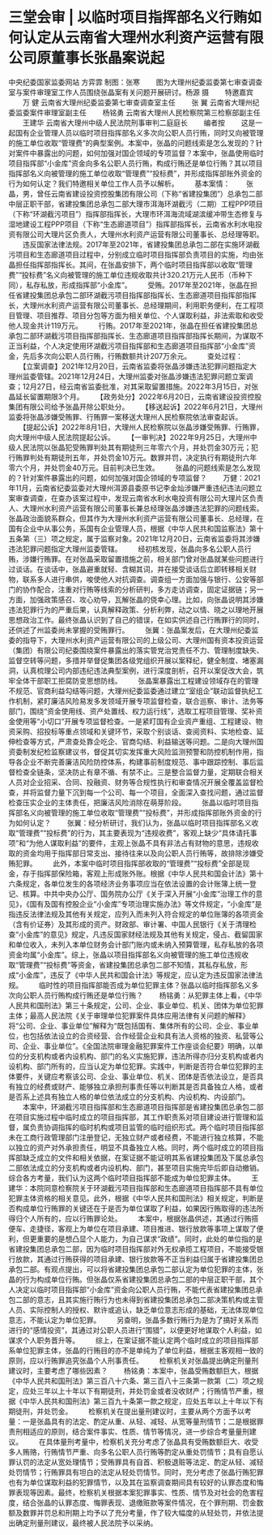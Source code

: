# 三堂会审 | 以临时项目指挥部名义行贿如何认定从云南省大理州水利资产运营有限公司原董事长张晶案说起

中央纪委国家监委网站 方弈霏
制图：张寒
　　图为大理州纪委监委第七审查调查室与案件审理室工作人员围绕张晶案有关问题开展研讨。杨源 摄
　　特邀嘉宾
　　万 健 云南省大理州纪委监委第七审查调查室主任
　　张 翼 云南省大理州纪委监委案件审理室副主任
　　杨铭勇 云南省大理州人民检察院第三检察部副主任
　　王建华 云南省大理州中级人民法院刑事审判二庭庭长
　　编者按
　　这是一起国有企业管理人员以临时项目指挥部名义多次向公职人员行贿，同时又向被管理的施工单位收取“管理费”的典型案例。本案中，张晶的问题线索是怎么发现的？针对案件中暴露出的问题，如何加强对国企领域的专项监督？本案中，张晶使用临时项目指挥部“小金库”资金向多名公职人员行贿，构成行贿还是单位行贿？其以项目指挥部名义向被管理的施工单位收取“管理费”“投标费”，并形成指挥部账外资金的行为如何认定？我们特邀相关单位工作人员予以解析。
　　基本案情：
　　张晶，男，曾任云南省建设投资控股集团有限公司（下称“省建投集团”）总承包二部中层正职干部，省建投集团总承包二部大理市洱海环湖截污（二期）工程PPP项目（下称“环湖截污项目”）指挥部指挥长，大理市环洱海流域湖滨缓冲带生态修复与湿地建设工程PPP项目（下称“生态廊道项目”）指挥部指挥长，云南省水利水电投资有限公司大理片区负责人，大理州水利资产运营有限公司董事长、总经理等职。
　　违反国家法律法规。2017年至2021年，省建投集团总承包二部在实施环湖截污项目和生态廊道项目过程中，分别成立临时项目指挥部负责项目的实施，均由张晶担任指挥部指挥长。其间，在张晶安排下，两个临时项目指挥部以收取“管理费”“投标费”名义向被管理的施工单位违规收取共计320.21万元人民币（币种下同），私存私放，形成指挥部“小金库”。
　　受贿。2017年至2021年，张晶在担任省建投集团总承包二部环湖截污项目指挥部指挥长、生态廊道项目指挥部指挥长，大理州水利资产运营有限公司董事长、总经理期间，利用职务便利，在工程项目管理、项目推荐、项目分包等方面为相关单位、个人谋取利益，非法索取和收受他人现金共计119万元。
　　行贿。2017年至2021年，张晶在担任省建投集团总承包二部环湖截污项目指挥部指挥长、生态廊道项目指挥部指挥长期间，为谋取不正当利益，个人决定使用环湖截污项目指挥部和生态廊道项目指挥部“小金库”资金，先后多次向公职人员行贿，行贿数额共计207万余元。
　　查处过程：
　　【立案调查】2021年12月20日，云南省监委将张晶涉嫌违法犯罪问题指定大理州监委管辖。2021年12月24日，大理州监委对张晶涉嫌违法犯罪问题立案调查；12月27日，经云南省监委批准，对其采取留置措施。2022年3月15日，对张晶延长留置期限3个月。
　　【政务处分】2022年6月20日，云南省建设投资控股集团有限公司给予张晶开除公职处分。
　　【移送起诉】2022年6月21日，大理州监委将张晶涉嫌受贿罪、行贿罪一案移送大理州人民检察院依法审查起诉。
　　【提起公诉】2022年8月1日，大理州人民检察院以张晶涉嫌受贿罪、行贿罪，向大理州中级人民法院提起公诉。
　　【一审判决】2022年9月25日，大理州中级人民法院以张晶犯受贿罪判处其有期徒刑三年零六个月，并处罚金30万元；犯行贿罪判处有期徒刑五年，并处罚金10万元。数罪并罚，决定执行有期徒刑六年零六个月，并处罚金40万元。目前判决已生效。
　　张晶的问题线索是怎么发现的？针对案件暴露出的问题，如何加强对国企领域的专项监督？
　　万健：2021年11月，云南省纪委监委对大理州洱源县委原书记李金灿涉嫌严重违纪违法问题立案审查调查，在查办该案过程中，发现云南省水利水电投资有限公司大理片区负责人、大理州水利资产运营有限公司董事长兼总经理张晶涉嫌违法犯罪的问题线索。张晶政治面貌系群众，但其作为大理州水利资产运营有限公司董事长、总经理，在国有企业中从事公务，系国有企业管理人员，根据《中华人民共和国监察法》第十五条第（三）项之规定，属于监察对象。2021年12月20日，云南省监委将其涉嫌违法犯罪问题指定大理州监委管辖。
　　经初核发现，张晶向多名公职人员行贿，涉嫌行贿罪。在对张晶采取留置措施之前，相关部门曾对张晶就某些问题进行过谈话。在谈话中，张晶避重就轻、含糊其词，并在接受谈话后立即转移相关财物，联系多人进行串供，唆使他人对抗调查。调查组一方面加强与银行、公安等部门的协作配合，注重对行贿等线索的分析研判，多方走访调查，固定证据链；另一方面，加强政策感召、攻心劝导，瓦解张晶的侥幸心理。比如，向张晶说明其涉嫌违法犯罪行为的严重后果，认真解释政策、分析利弊，动之以情、晓之以理地开展思想政治工作。最终张晶认识到了自己的错误，在如实供述自己行贿罪行的同时，还供述了州监委尚未掌握的受贿罪行。
　　张翼：张晶案发后，在大理州纪委监委的指导下，大理州水利资产运营有限公司的上级公司、大理州国有资本投资运营（集团）有限公司纪委围绕案件暴露出的落实管党治党责任不力、管理制度缺失、监督空转等问题，多措并举督促集团各级党组织开展以案释纪，健全制度、堵塞漏洞，认真梳理公司内部违纪违法典型案例，进行深度剖析，召开以案促改大会，筑牢全体干部职工拒腐防变思想防线。
　　张晶案暴露出工程建设领域存在的管理不规范、官商利益勾结等问题，大理州纪委监委通过建立“室组企”联动监督执纪工作机制，紧盯廉洁风险易发多发领域开展专项监督检查，联合巡察、审计、法务等部门，围绕“资金使用线、资产处置线、权力运行线”，选取工程项目管理、奖补资金使用等“小切口”开展专项监督检查。一是紧盯国有企业资产重组、工程建设、物资采购、招投标等重点领域和关键环节，采取个别谈话、查阅资料、实地检查、延伸检查等方式，严肃查处靠企吃企、官商勾结、利益输送等问题。二是向大理州国资委制发纪检监察建议书，督促其切实发挥重大风险监测预警和防控机制作用，指导各企业不断完善廉洁风险防控体系，构建事前制度规范、事中跟踪控制、事后监督检查全链条，坚决防止有章不循、有禁不止。三是整合监督力量，定期联合相关人员对企业招采、合同、投融资、财务等合规性执行和审查情况开展全覆盖监督检查，并将监督力量下沉到每一个公司、每一个项目，全面深入查找问题，通过监督检查压实企业的主体责任，把廉洁风险消除在萌芽阶段。
　　张晶以临时项目指挥部名义向被管理的施工单位收取“管理费”“投标费”，并形成指挥部账外资金的行为如何认定？
　　张翼：经分析研讨，我们认为，张晶以临时项目指挥部名义收取“管理费”“投标费”的行为，其主要表现为“违规收费”，客观上缺少“具体请托事项”和“为他人谋取利益”的要件，主观上张晶不具有非法占有财物的意思，违规收取的资金均用于指挥部日常支出、接待往来以及向公职人员行贿等，故排除涉嫌受贿犯罪。
　　此外，本案中临时项目指挥部收取的“管理费”“投标费”全部是现金，存于指挥部保险箱，客观上形成账外账。根据《中华人民共和国会计法》第十六条规定，各单位发生的各项经济业务事项应当在依法设置的会计账簿上统一登记、核算。中共中央办公厅、国务院办公厅《关于深入开展“小金库”治理工作的意见》，《国有及国有控股企业“小金库”专项治理实施办法》等文件规定，“小金库”是指违反法律法规及其他有关规定，应列入而未列入符合规定的单位账簿的各项资金（含有价证券）及其形成的资产。财政部、审计署、中国人民银行《关于清理检查“小金库”的意见》规定，凡违反国家财经法规及其他有关规定，侵占、截留国家和单位收入，未列入本单位财务会计部门账内或未纳入预算管理，私存私放的各项资金均属“小金库”。综上，张晶以项目指挥部名义向被管理的施工单位违规收取“管理费”“投标费”等资金，省建投集团总承包二部不知情，其私存私放，形成“小金库”，违反了《中华人民共和国会计法》等规定，应认定为违反国家法律法规。
　　临时性的项目指挥部能否成为单位犯罪主体？张晶以临时指挥部名义多次向公职人员行贿构成行贿还是单位行贿？
　　杨铭勇：从犯罪主体上看，《中华人民共和国刑法》第三十条规定，公司、企业、事业单位、机关、团体为单位犯罪主体；最高人民法院《关于审理单位犯罪案件具体应用法律有关问题的解释》将“公司、企业、事业单位”解释为“既包括国有、集体所有的公司、企业、事业单位，也包括依法设立的合资经营、合作经营企业和具有法人资格的独资、私营等公司、企业、事业单位”。《全国法院审理金融犯罪案件工作座谈会纪要》明确，以单位的分支机构或者内设机构、部门的名义实施犯罪，违法所得亦归分支机构或者内设机构、部门所有的，应当认定为单位犯罪。实践中，判断是否符合单位犯罪的主体要件，关键应考察该公司、企业、事业单位、机关、团体是否依法设立，是否具有独立的经费或财产、能够独立承担刑事责任等以判断其是否具备独立人格，或者是否系上述具有独立人格的单位依法成立的分支机构、内设机构、内设部门。
　　本案中，环湖截污项目指挥部和生态廊道项目指挥部是省建投集团总承包二部在项目实施过程中临时成立的项目指挥部，其工作职责系对项目建设进行管理和监督，属负责协调指挥的临时机构或项目监管的临时组织形式。两个临时项目指挥部未在工商行政管理部门注册登记，无独立财产或者经费，不能进行独立核算，不能以独立的资产对外承担责任，明显不具备独立人格。同时，两个临时成立的项目指挥部缺乏成立的文件和相关依据，在案证据不能证明其系省建投集团及下属总承包二部依法成立的分支机构或者内设机构、部门，甚至项目实施完毕后即自动撤销。综合各方考量，我们认为这两个临时项目指挥部不能成为单位犯罪主体。
　　王建华：本院同意检察院关于环湖截污项目指挥部和生态廊道项目指挥部不具有单位犯罪主体资格的相关意见。此外，根据《中华人民共和国刑法》相关规定，判断是否构成单位行贿罪的关键还在于是否为单位谋取了利益，如果因行贿取得的违法所得归个人所有的，应以行贿罪论处。
　　本案中，根据张晶供述，其通过行贿搭便车、走捷径，客观上为单位在项目承建、项目推进、银行放款等事项上谋取了便利，但更重要的是想凸显个人能力，为自己谋求“政绩”。同时，此处的单位指的是省建投集团总承包二部，因为临时项目指挥部对外无权承揽工程项目，不能接受银行放款，其通过行贿获得的项目承建、银行放款等不正当利益归属于省建投集团总承包二部。有观点提出，可以将省建投集团总承包二部认定为单位犯罪的主体，张晶的行为构成单位行贿。但张晶仅系省建投集团总承包二部的中层正职干部，其个人决定以临时项目指挥部“小金库”资金向公职人员行贿，不能代表省建投集团总承包二部的意志，且其实施行贿行为也未得到省建投集团总承包二部决策机构或主管人员、实际控制人的授权、默许或追认，缺乏单位意志形成的基础，无法体现单位意志，不能认定为单位犯罪。
　　另查明，张晶多数行贿行为是为了搞好关系而进行的“感情投资”，其通过对公职人员进行“围猎”，以便更好地谋取个人利益，如谋求个人职务晋升等。
　　综上，在案证据不能认定两个临时成立的项目指挥部系单位犯罪主体，张晶的行贿目的亦不是单纯为了单位利益，根据主客观相一致的原则，应以行贿罪追究张晶个人刑事责任。
　　检察机关对张晶提出确定刑量刑建议时，主要考虑了哪些因素？
　　杨铭勇：本案中，张晶受贿数额巨大，根据《中华人民共和国刑法》第三百八十六条、第三百八十三条第一款第（二）项之规定，应处三年以上十年以下有期徒刑，并处罚金或者没收财产；行贿情节严重，根据《中华人民共和国刑法》第三百九十条第一款之规定，应处五年以上十年以下有期徒刑，并处罚金。
　　检察机关在提出量刑建议时，主要从两个方面予以考量：一是张晶具有的法定、酌定从重、从轻、减轻、从宽等量刑情节；二是根据罪责刑相适应的原则，结合案件事实、性质、情节等情况，进一步综合考量量刑建议。
　　在具体量刑考量中，检察机关充分考虑了张晶具有受贿数额巨大、收受多人贿赂，行贿情节严重、向多名公职人员行贿等酌定从重处罚情节；具有自愿认罪认罚的法定从宽处理情节；受贿罪具有自首、积极退赃等法定、酌定从轻、减轻处罚情节；行贿罪具有坦白的法定从轻处罚情节。同时，充分考虑了张晶行贿犯罪也有为单位谋取利益的犯罪情节，以及其在监察调查期间具有较好的认罪态度和悔罪表现等因素。最终，检察机关根据本案犯罪事实、性质、情节及对社会的危害程度，结合张晶的认罪态度、悔罪表现、退缴赃款等案件情况，在个罪刑期、罚金数额及数罪并罚总和刑期上均予以了充分考量，作了较大幅度的从轻处罚，并依法提出确定刑量刑建议，最终被人民法院予以采纳。